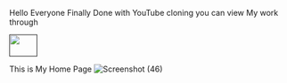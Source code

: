 Hello Everyone
Finally Done with YouTube cloning
you can view My work through

<a href=""><img src="https://upload.wikimedia.org/wikipedia/commons/b/b8/Netlify_logo.svg" width=50px height=40px></a>




This is My Home Page
![Screenshot (46)](https://user-images.githubusercontent.com/106330766/193396669-a7ba9bcd-d3f8-457c-b118-38b7b431ed9a.png)
